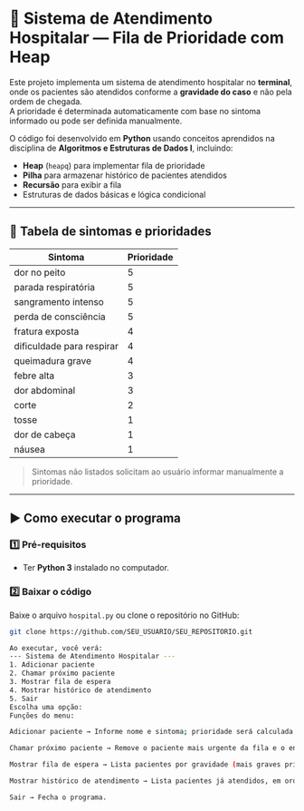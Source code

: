 # 🏥 Sistema de Atendimento Hospitalar — Fila de Prioridade com Heap

Este projeto implementa um sistema de atendimento hospitalar no **terminal**, onde os pacientes são atendidos conforme a **gravidade do caso** e não pela ordem de chegada.  
A prioridade é determinada automaticamente com base no sintoma informado ou pode ser definida manualmente.  

O código foi desenvolvido em **Python** usando conceitos aprendidos na disciplina de **Algoritmos e Estruturas de Dados I**, incluindo:
- **Heap** (`heapq`) para implementar fila de prioridade
- **Pilha** para armazenar histórico de pacientes atendidos
- **Recursão** para exibir a fila
- Estruturas de dados básicas e lógica condicional

---

## 📌 Tabela de sintomas e prioridades

| Sintoma                     | Prioridade |
|-----------------------------|------------|
| dor no peito                | 5 |
| parada respiratória         | 5 |
| sangramento intenso         | 5 |
| perda de consciência        | 5 |
| fratura exposta             | 4 |
| dificuldade para respirar   | 4 |
| queimadura grave            | 4 |
| febre alta                  | 3 |
| dor abdominal               | 3 |
| corte                       | 2 |
| tosse                       | 1 |
| dor de cabeça               | 1 |
| náusea                      | 1 |

> Sintomas não listados solicitam ao usuário informar manualmente a prioridade.

---

## ▶ Como executar o programa

### 1️⃣ Pré-requisitos
- Ter **Python 3** instalado no computador.

### 2️⃣ Baixar o código
Baixe o arquivo `hospital.py` ou clone o repositório no GitHub:
```bash
git clone https://github.com/SEU_USUARIO/SEU_REPOSITORIO.git

Ao executar, você verá:
--- Sistema de Atendimento Hospitalar ---
1. Adicionar paciente
2. Chamar próximo paciente
3. Mostrar fila de espera
4. Mostrar histórico de atendimento
5. Sair
Escolha uma opção:
Funções do menu:

Adicionar paciente → Informe nome e sintoma; prioridade será calculada automaticamente ou manualmente.

Chamar próximo paciente → Remove o paciente mais urgente da fila e o envia para o histórico.

Mostrar fila de espera → Lista pacientes por gravidade (mais graves primeiro).

Mostrar histórico de atendimento → Lista pacientes já atendidos, em ordem reversa.

Sair → Fecha o programa.